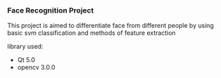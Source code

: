 ### Face Recognition Project
This project is aimed to differentiate face from different people by using basic svm classification and methods of feature extraction

library used:
- Qt 5.0
- opencv 3.0.0

